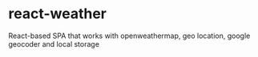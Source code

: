 # react-weather
React-based SPA that works with openweathermap, geo location, google geocoder and local storage

